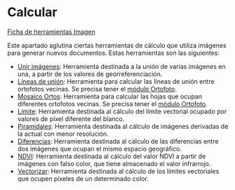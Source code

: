# Calcular

[Ficha de herramientas Imagen](./)

Este apartado aglutina ciertas herramientas de cálculo que utiliza imágenes para generar nuevos documentos. Estas herramientas son las siguientes:

* [Unir imágenes](../../herramientas-para-imagenes/unir-imagenes.md): Herramienta destinada a la unión de varias imágenes en una, a partir de los valores de georreferenciación.
* [Líneas de unión](../../modulo-ortofoto/lineas-de-union.md): Herramienta para calcular las líneas de unión entre ortofotos vecinas. Se precisa tener el [módulo Ortofoto](../../modulo-ortofoto/).
* [Mosaico Ortos](../../modulo-ortofoto/mosaico-ortos.md): Herramienta para calcular las hojas que ocupan diferentes ortofotos vecinas. Se precisa tener el [módulo Ortofoto](../../modulo-ortofoto/).
* [Límite](../../herramientas-para-imagenes/generar-limites-de-imagen.md): Herramienta destinada al cálculo del límite vectorial ocupado por valores de píxel diferente del blanco.
* [Piramidales](../../herramientas-para-imagenes/piramidales.md): Herramienta destinada al cálculo de imágenes derivadas de la actual con menor resolución.
* [Diferencias](../../herramientas-para-imagenes/diferencias.md): Herramienta destinada al cálculo de las diferencias entre dos imágenes que ocupan el mismo espacio geográfico.
* [NDVI](../../herramientas-para-imagenes/ndvi.md): Herramienta destinada al cálculo del valor NDVI a partir de imágenes con falso color, que tiene almacenado el valor infrarrojo.
* [Vectorizar](../../herramientas-para-imagenes/vectorizar.md): Herramienta destinada al cálculo de los límites vectoriales que ocupen píxeles de un determinado color.

